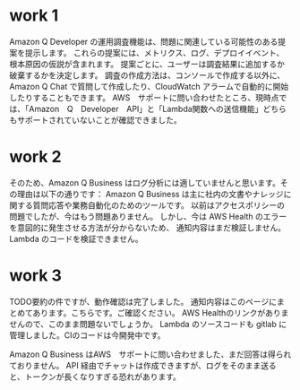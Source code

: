 # work 1
Amazon Q Developer の運用調査機能は、問題に関連している可能性のある提案を提示します。
これらの提案には、メトリクス、ログ、デプロイイベント、根本原因の仮説が含まれます。
提案ごとに、ユーザーは調査結果に追加するか破棄するかを決定します。
調査の作成方法は、コンソールで作成する以外に、Amazon Q Chat で質問して作成したり、CloudWatch アラームで自動的に開始したりすることもできます。
AWS　サポートに問い合わせたところ、現時点では、「Amazon　Q　Developer　API」と「Lambda関数への送信機能」どちらもサポートされていないことが確認できました。

# work 2
そのため、Amazon Q Business はログ分析には適していませんと思います。その理由は以下の通りです：
Amazon Q Business は主に社内の文書やナレッジに関する質問応答や業務自動化のためのツールです。
以前はアクセスポリシーの問題でしたが、今はもう問題ありません。
しかし、今は AWS Health のエラーを意図的に発生させる方法が分からないため、
通知内容はまだ検証しません。
Lambda のコードを検証できません。

# work 3
TODO要約の件ですが、動作確認は完了しました。
通知内容はこのページにまとめてあります。こちらです。ご確認ください。
AWS Healthのリンクがありませんので、このまま問題ないでしょうか。
Lambda のソースコードも gitlab に管理しました。CIのコードは今開発中です。

Amazon Q Business はAWS　サポートに問い合わせました、まだ回答は得られておりません。
API 経由でチャットは作成できますが、ログをそのまま送ると、トークンが長くなりすぎる恐れがあります。